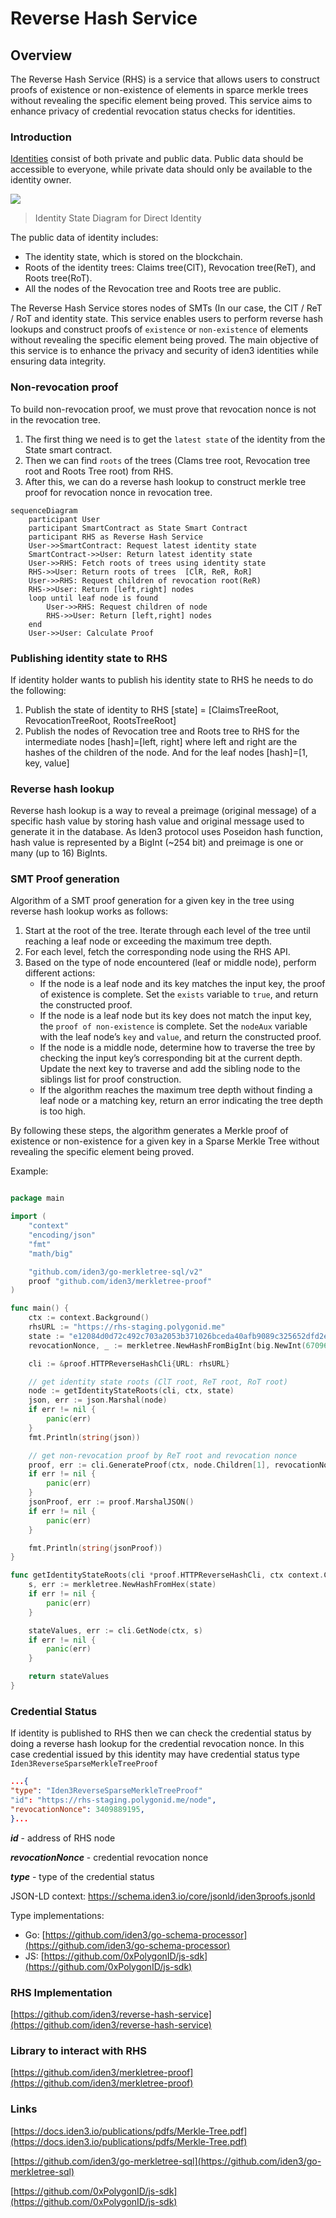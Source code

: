 # Reverse Hash Service

## Overview

The Reverse Hash Service (RHS) is a service that allows users to construct proofs of existence or non-existence of elements in sparce merkle trees without revealing the specific element being proved. This service aims to enhance privacy of credential revocation status checks for identities.

### Introduction

[Identities](https://docs.iden3.io/protocol/spec/#identity) consist of both private and public data. Public data should be accessible to everyone, while private data should only be available to the identity owner.

![](https://i.imgur.com/3ZS1ZvJ.png)
> Identity State Diagram for Direct Identity

The public data of identity includes:

- The identity state, which is stored on the blockchain.
- Roots of the identity trees: Claims tree(ClT), Revocation tree(ReT), and Roots tree(RoT).
- All the nodes of the Revocation tree and Roots tree are public.

The Reverse Hash Service stores nodes of SMTs (In our case, the CIT / ReT / RoT and identity state. This service enables users to perform reverse hash lookups and construct proofs of `existence` or `non-existence` of elements without revealing the specific element being proved. The main objective of this service is to enhance the privacy and security of iden3 identities while ensuring data integrity.

### Non-revocation proof

To build non-revocation proof, we must prove that revocation nonce is not in the revocation tree.

1. The first thing we need is to get the `latest state` of the identity from the State smart contract.
2. Then we can find `roots` of the trees (Clams tree root, Revocation tree root and Roots Tree root) from RHS.
3. After this, we can do a reverse hash lookup to construct merkle tree proof for revocation nonce in revocation tree.

```mermaid
sequenceDiagram
    participant User
    participant SmartContract as State Smart Contract
    participant RHS as Reverse Hash Service
    User->>SmartContract: Request latest identity state
    SmartContract->>User: Return latest identity state
    User->>RHS: Fetch roots of trees using identity state
    RHS->>User: Return roots of trees  [ClR, ReR, RoR]
    User->>RHS: Request children of revocation root(ReR)
    RHS->>User: Return [left,right] nodes
    loop until leaf node is found
        User->>RHS: Request children of node
        RHS->>User: Return [left,right] nodes
    end
    User->>User: Calculate Proof
```

### Publishing identity state to RHS

If identity holder wants to publish his identity state to RHS he needs to do the following:

1. Publish the state of identity to RHS [state] = [ClaimsTreeRoot, RevocationTreeRoot, RootsTreeRoot]
2. Publish the nodes of Revocation tree and Roots tree to RHS for the intermediate nodes [hash]=[left, right] where left and right are the hashes of the children of the node. And for the leaf nodes [hash]=[1, key, value]

### Reverse hash lookup

Reverse hash lookup is a way to reveal a preimage (original message) of a specific hash value by storing hash value and original message used to generate it in the database. As Iden3 protocol uses Poseidon hash function, hash value is represented by a BigInt (~254 bit) and preimage is one or many (up to 16) BigInts.

### SMT Proof generation

Algorithm of a SMT proof generation for a given key in the tree using reverse hash lookup works as follows:

1. Start at the root of the tree. Iterate through each level of the tree until reaching a leaf node or exceeding the maximum tree depth.
2. For each level, fetch the corresponding node using the RHS API.
3. Based on the type of node encountered (leaf or middle node), perform different actions:
    - If the node is a leaf node and its key matches the input key, the proof of existence is complete. Set the `exists` variable to `true`, and return the constructed proof.
    - If the node is a leaf node but its key does not match the input key, the `proof of non-existence` is complete. Set the `nodeAux` variable with the leaf node’s `key` and `value`, and return the constructed proof.
    - If the node is a middle node, determine how to traverse the tree by checking the input key’s corresponding bit at the current depth. Update the next key to traverse and add the sibling node to the siblings list for proof construction.
    - If the algorithm reaches the maximum tree depth without finding a leaf node or a matching key, return an error indicating the tree depth is too high.

By following these steps, the algorithm generates a Merkle proof of existence or non-existence for a given key in a Sparse Merkle Tree without revealing the specific element being proved.

Example:

```go

package main

import (
	"context"
	"encoding/json"
	"fmt"
	"math/big"

	"github.com/iden3/go-merkletree-sql/v2"
	proof "github.com/iden3/merkletree-proof"
)

func main() {
	ctx := context.Background()
	rhsURL := "https://rhs-staging.polygonid.me"
	state := "e12084d0d72c492c703a2053b371026bceda40afb9089c325652dfd2e5e11223"
	revocationNonce, _ := merkletree.NewHashFromBigInt(big.NewInt(670966937))

	cli := &proof.HTTPReverseHashCli{URL: rhsURL}

	// get identity state roots (ClT root, ReT root, RoT root)
	node := getIdentityStateRoots(cli, ctx, state)
	json, err := json.Marshal(node)
	if err != nil {
		panic(err)
	}
	fmt.Println(string(json))

	// get non-revocation proof by ReT root and revocation nonce
	proof, err := cli.GenerateProof(ctx, node.Children[1], revocationNonce)
	if err != nil {
		panic(err)
	}
	jsonProof, err := proof.MarshalJSON()
	if err != nil {
		panic(err)
	}

	fmt.Println(string(jsonProof))
}

func getIdentityStateRoots(cli *proof.HTTPReverseHashCli, ctx context.Context, state string) proof.Node {
	s, err := merkletree.NewHashFromHex(state)
	if err != nil {
		panic(err)
	}

	stateValues, err := cli.GetNode(ctx, s)
	if err != nil {
		panic(err)
	}

	return stateValues
}
```

### Credential Status

If identity is published to RHS then we can check the credential status by doing a reverse hash lookup for the credential revocation nonce. In this case credential issued by this identity may have credential status type `Iden3ReverseSparseMerkleTreeProof`

```json
...{    
"type": "Iden3ReverseSparseMerkleTreeProof"    
"id": "https://rhs-staging.polygonid.me/node",    
"revocationNonce": 3409889195,
}...
```

***id*** - address of RHS node

***revocationNonce*** - credential revocation nonce

***type*** - type of the credential status

JSON-LD context: https://schema.iden3.io/core/jsonld/iden3proofs.jsonld

Type implementations:

- Go: [https://github.com/iden3/go-schema-processor](https://github.com/iden3/go-schema-processor)
- JS: [https://github.com/0xPolygonID/js-sdk](https://github.com/0xPolygonID/js-sdk)

### RHS Implementation

[https://github.com/iden3/reverse-hash-service](https://github.com/iden3/reverse-hash-service)

### Library to interact with RHS

[https://github.com/iden3/merkletree-proof](https://github.com/iden3/merkletree-proof)

### Links

[https://docs.iden3.io/publications/pdfs/Merkle-Tree.pdf](https://docs.iden3.io/publications/pdfs/Merkle-Tree.pdf)

[https://github.com/iden3/go-merkletree-sql](https://github.com/iden3/go-merkletree-sql)

[https://github.com/0xPolygonID/js-sdk](https://github.com/0xPolygonID/js-sdk)